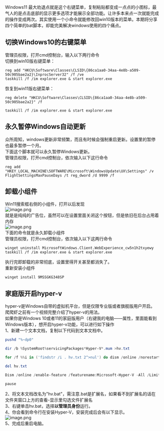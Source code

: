 Windows11 最大劝退点就是这个右键菜单，复制粘贴都变成一点点的小图标，最气人的是点击底部的显示更多选项才能展示全部功能。让许多本来点一次就能完成的操作变成两次。其实使用一个小命令就能修改回win10版本的菜单。本期将分享四个简单的bat脚本，却能完美解决windows使用的四个痛点。
## 切换Windows10的右键菜单
管理员权限，打开cmd控制台，输入以下两行命令<br />切换到win10版右键菜单：
```shell
reg add "HKCU\Software\Classes\CLSID\{86ca1aa0-34aa-4e8b-a509-50c905bae2a2}\InprocServer32" /f /ve
taskkill /f /im explorer.exe & start explorer.exe
```
恢复到win11版右键菜单：
```shell
reg delete "HKCU\Software\Classes\CLSID\{86ca1aa0-34aa-4e8b-a509-50c905bae2a2}" /f 

taskkill /f /im explorer.exe & start explorer.exe
```
## 永久暂停Windows自动更新
众所周知，windows更新非常频繁，而且有时候会强制重启更新。设置里的暂停也最多暂停一个月。<br />下面这个脚本就可以永久暂停Windows更新。<br />管理员权限，打开cmd控制台，依次输入以下这行命令
```shell
reg add "HKEY_LOCAL_MACHINE\SOFTWARE\Microsoft\WindowsUpdate\UX\Settings" /v FlightSettingsMaxPauseDays /t reg_dword /d 9999 /f
```
## 卸载小组件
Win11搜索框右侧的小组件，打开以后发现<br />![image.png](/blob/master/1.png)<br />就是是纯纯的广告位，虽然可以在设置里面关闭这个按钮，但是依旧在后台占用着内存<br />![image.png](/blob/master/2.png)<br />下面的命令就是永久卸载小组件<br />管理员权限，打开cmd控制台，依次输入以下这两行命令
```shell
winget uninstall MicrosoftWindows.Client.WebExperience_cw5n1h2txyewy
taskkill /f /im explorer.exe & start explorer.exe
```
执行完即卸载的非常彻底，设置里得开关甚至都消失了。<br />重新安装小组件 
```shell
winget install 9MSSGKG348SP
```

## 家庭版开启hyper-v
hyper-v是Windows自带的虚拟机平台，但是仅限专业版或者旗舰版用户开启。爬爬虾之前有一个视频完整介绍了hyper-v的用法。<br />如果你是Windows 10或者11的家庭版用户（右键我的电脑——属性，里面能看到Windows版本），想开启hyper-v功能，可以进行如下操作<br />1、新建一个文本文档，复制以下代码到文本文档中。
```powershell
pushd "%~dp0"

dir /b %SystemRoot%servicingPackages*Hyper-V*.mum >hv.txt

for /f %%i in ('findstr /i . hv.txt 2^>nul') do dism /online /norestart /add-package:"%SystemRoot%servicingPackages%%i"

del hv.txt

Dism /online /enable-feature /featurename:Microsoft-Hyper-V -All /LimitAccess /ALL

pause
```
2、将文本文档改名为"hv.bat"，需注意.bat是扩展名，如果看不到扩展名的话在文件夹窗口上方的查看-显示里勾选文件扩展名<br />3、右键单击hv.bat，选择**以管理员身份**运行。<br />4、你会看到命令行在安装Hyper-V，安装完成后会有以下显示。<br />![image.png](/blob/master/3.png)<br />5、完成后重启电脑。
